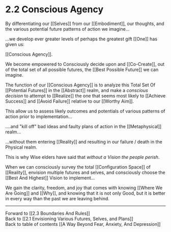 # 2.2 Conscious Agency

By differentiating our [[Selves]] from our [[Embodiment]], our thoughts, and the various potential future patterns of action we imagine...

...we develop ever greater levels of perhaps the greatest gift [[One]] has given us: 

[[Conscious Agency]]. 

We become empowered to Consciously decide upon and [[Co-Create]], out of the total set of all possible futures, the [[Best Possible Future]] we can imagine. 

The function of our [[Conscious Agency]] is to analyze this Total Set Of [[Potential Futures]] in the [[Abstract]] realm, and make a _conscious decision_ to attempt to [[Realize]] the one that seems most likely to [[Achieve Success]] and [[Avoid Failure]] relative to our [[Worthy Aim]].  

This allow us to assess likely outcomes and potentials of various patterns of action prior to implementation... 

....and "kill off" bad ideas and faulty plans of action in the [[Metaphysical]] realm...

...without them entering [[Reality]] and resulting in our failure / death in the Physical realm. 

This is why Wise elders have said that _without a Vision the people perish_. 

When we can consciously survey the total [[Configuration Space]] of [[Reality]], envision multiple futures and selves, and consciously choose the [[Best And Highest]] Vision to implement... 

We gain the clarity, freedom, and joy that comes with knowing [[Where We Are Going]] and [[Why]], and knowing that it is not only Good, but it is better in every way than the past we are leaving behind. 

___

Forward to [[2.3 Boundaries And Rules]]      
Back to [[2.1 Envisioning Various Futures, Selves, and Plans]]      
Back to table of contents [[A Way Beyond Fear, Anxiety, And Depression]]    
